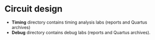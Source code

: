 # Circuit design

- **Timing** directory contains timing analysis labs (reports and Quartus archives) 
- **Debug** directory contains debug labs (reports and Quartus archives).
